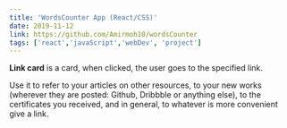 ```yaml
---
title: 'WordsCounter App (React/CSS)'
date: 2019-11-12
link: https://github.com/Amirmoh10/wordsCounter
tags: ['react','javaScript','webDev', 'project']
---
```


**Link card** is a card, when clicked, the user goes to the specified link.

Use it to refer to your articles on other resources, to your new works (wherever they are posted: Github, Dribbble or anything else), to the certificates you received, and in general, to whatever is more convenient give a link.
